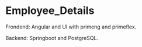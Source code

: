 # Employee_Details

Frondend:
Angular and UI with primeng and primeflex.

Backend:
Springboot and PostgreSQL.
